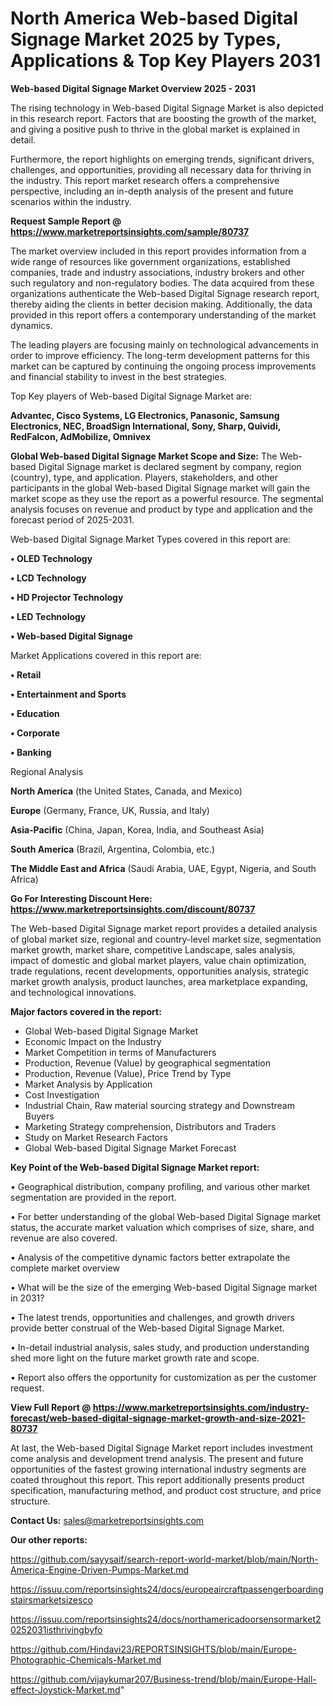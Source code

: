 # North America Web-based Digital Signage Market 2025 by Types, Applications & Top Key Players 2031

<Strong> Web-based Digital Signage Market Overview 2025 - 2031</strong>

The rising technology in Web-based Digital Signage Market is also depicted in this research report. Factors that are boosting the growth of the market, and giving a positive push to thrive in the global market is explained in detail.

Furthermore, the report highlights on emerging trends, significant drivers, challenges, and opportunities, providing all necessary data for thriving in the industry. This report market research offers a comprehensive perspective, including an in-depth analysis of the present and future scenarios within the industry.

<strong>Request Sample Report @ <a href=https://www.marketreportsinsights.com/sample/80737>https://www.marketreportsinsights.com/sample/80737</a></strong>

The market overview included in this report provides information from a wide range of resources like government organizations, established companies, trade and industry associations, industry brokers and other such regulatory and non-regulatory bodies. The data acquired from these organizations authenticate the Web-based Digital Signage research report, thereby aiding the clients in better decision making. Additionally, the data provided in this report offers a contemporary understanding of the market dynamics.

The leading players are focusing mainly on technological advancements in order to improve efficiency. The long-term development patterns for this market can be captured by continuing the ongoing process improvements and financial stability to invest in the best strategies.

Top Key players of Web-based Digital Signage Market are:

<strong>Advantec, Cisco Systems, LG Electronics, Panasonic, Samsung Electronics, NEC, BroadSign International, Sony, Sharp, Quividi, RedFalcon, AdMobilize, Omnivex</strong>

<strong><b>Global Web-based Digital Signage Market Scope and Size:</b></strong>
The Web-based Digital Signage market is declared segment by company, region (country), type, and application. Players, stakeholders, and other participants in the global Web-based Digital Signage market will gain the market scope as they use the report as a powerful resource. The segmental analysis focuses on revenue and product by type and application and the forecast period of 2025-2031.

Web-based Digital Signage Market Types covered in this report are:

<strong>• OLED Technology

• LCD Technology

• HD Projector Technology

• LED Technology

• Web-based Digital Signage</strong>

Market Applications covered in this report are:

<strong>• Retail

• Entertainment and Sports

• Education

• Corporate

• Banking</strong> 

Regional Analysis

<strong>North America</strong> (the United States, Canada, and Mexico)

<strong>Europe</strong> (Germany, France, UK, Russia, and Italy)

<strong>Asia-Pacific</strong> (China, Japan, Korea, India, and Southeast Asia)

<strong>South America</strong> (Brazil, Argentina, Colombia, etc.)

<strong>The Middle East and Africa</strong> (Saudi Arabia, UAE, Egypt, Nigeria, and South Africa)

<strong>Go For Interesting Discount Here: <a href=https://www.marketreportsinsights.com/discount/80737>https://www.marketreportsinsights.com/discount/80737</a></strong>

The Web-based Digital Signage market report provides a detailed analysis of global market size, regional and country-level market size, segmentation market growth, market share, competitive Landscape, sales analysis, impact of domestic and global market players, value chain optimization, trade regulations, recent developments, opportunities analysis, strategic market growth analysis, product launches, area marketplace expanding, and technological innovations.

<strong><b>Major factors covered in the report:</b></strong>
<ul>
  <li>Global Web-based Digital Signage Market </li>
  <li>Economic Impact on the Industry</li>
  <li>Market Competition in terms of Manufacturers</li>
  <li>Production, Revenue (Value) by geographical segmentation</li>
  <li>Production, Revenue (Value), Price Trend by Type</li>
  <li>Market Analysis by Application</li>
  <li>Cost Investigation</li>
  <li>Industrial Chain, Raw material sourcing strategy and Downstream Buyers</li>
  <li>Marketing Strategy comprehension, Distributors and Traders</li>
  <li>Study on Market Research Factors</li>
  <li>Global Web-based Digital Signage Market Forecast</li>
</ul>

<strong><b>Key Point of the Web-based Digital Signage Market report:</b></strong>

• Geographical distribution, company profiling, and various other market segmentation are provided in the report.

• For better understanding of the global Web-based Digital Signage market status, the accurate market valuation which comprises of size, share, and revenue are also covered.

• Analysis of the competitive dynamic factors better extrapolate the complete market overview

• What will be the size of the emerging Web-based Digital Signage market in 2031?

• The latest trends, opportunities and challenges, and growth drivers provide better construal of the Web-based Digital Signage Market.

• In-detail industrial analysis, sales study, and production understanding shed more light on the future market growth rate and scope.

• Report also offers the opportunity for customization as per the customer request.

<strong><b>View Full Report @ <a href=https://www.marketreportsinsights.com/industry-forecast/web-based-digital-signage-market-growth-and-size-2021-80737>https://www.marketreportsinsights.com/industry-forecast/web-based-digital-signage-market-growth-and-size-2021-80737</a></b></strong>


At last, the Web-based Digital Signage Market report includes investment come analysis and development trend analysis. The present and future opportunities of the fastest growing international industry segments are coated throughout this report. This report additionally presents product specification, manufacturing method, and product cost structure, and price structure.

<strong>Contact Us:</strong>
sales@marketreportsinsights.com

<strong>Our other reports:</strong>

<a href=https://github.com/sayysaif/search-report-world-market/blob/main/North-America-Engine-Driven-Pumps-Market.md>https://github.com/sayysaif/search-report-world-market/blob/main/North-America-Engine-Driven-Pumps-Market.md</a>

<a href=https://issuu.com/reportsinsights24/docs/europeaircraftpassengerboardingstairsmarketsizesco>https://issuu.com/reportsinsights24/docs/europeaircraftpassengerboardingstairsmarketsizesco</a>

<a href=https://issuu.com/reportsinsights24/docs/northamericadoorsensormarket20252031isthrivingbyfo>https://issuu.com/reportsinsights24/docs/northamericadoorsensormarket20252031isthrivingbyfo</a>

<a href=https://github.com/Hindavi23/REPORTSINSIGHTS/blob/main/Europe-Photographic-Chemicals-Market.md>https://github.com/Hindavi23/REPORTSINSIGHTS/blob/main/Europe-Photographic-Chemicals-Market.md</a>

<a href=https://github.com/vijaykumar207/Business-trend/blob/main/Europe-Hall-effect-Joystick-Market.md>https://github.com/vijaykumar207/Business-trend/blob/main/Europe-Hall-effect-Joystick-Market.md</a>"
